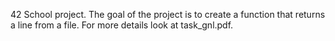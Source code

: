 42 School project.
The goal of the project is to create a function that returns a line from a file.
For more details look at task_gnl.pdf.
